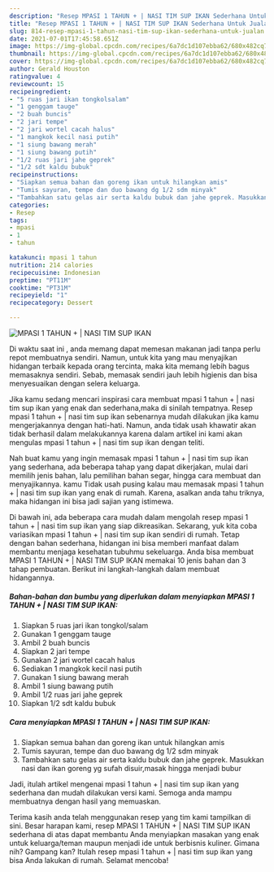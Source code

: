 ```yaml
---
description: "Resep MPASI 1 TAHUN + | NASI TIM SUP IKAN Sederhana Untuk Jualan"
title: "Resep MPASI 1 TAHUN + | NASI TIM SUP IKAN Sederhana Untuk Jualan"
slug: 814-resep-mpasi-1-tahun-nasi-tim-sup-ikan-sederhana-untuk-jualan
date: 2021-07-01T17:45:58.651Z
image: https://img-global.cpcdn.com/recipes/6a7dc1d107ebba62/680x482cq70/mpasi-1-tahun-nasi-tim-sup-ikan-foto-resep-utama.jpg
thumbnail: https://img-global.cpcdn.com/recipes/6a7dc1d107ebba62/680x482cq70/mpasi-1-tahun-nasi-tim-sup-ikan-foto-resep-utama.jpg
cover: https://img-global.cpcdn.com/recipes/6a7dc1d107ebba62/680x482cq70/mpasi-1-tahun-nasi-tim-sup-ikan-foto-resep-utama.jpg
author: Gerald Houston
ratingvalue: 4
reviewcount: 15
recipeingredient:
- "5 ruas jari ikan tongkolsalam"
- "1 genggam tauge"
- "2 buah buncis"
- "2 jari tempe"
- "2 jari wortel cacah halus"
- "1 mangkok kecil nasi putih"
- "1 siung bawang merah"
- "1 siung bawang putih"
- "1/2 ruas jari jahe geprek"
- "1/2 sdt kaldu bubuk"
recipeinstructions:
- "Siapkan semua bahan dan goreng ikan untuk hilangkan amis"
- "Tumis sayuran, tempe dan duo bawang dg 1/2 sdm minyak"
- "Tambahkan satu gelas air serta kaldu bubuk dan jahe geprek. Masukkan nasi dan ikan goreng yg sufah disuir,masak hingga menjadi bubur"
categories:
- Resep
tags:
- mpasi
- 1
- tahun

katakunci: mpasi 1 tahun 
nutrition: 214 calories
recipecuisine: Indonesian
preptime: "PT11M"
cooktime: "PT31M"
recipeyield: "1"
recipecategory: Dessert

---
```



![MPASI 1 TAHUN + | NASI TIM SUP IKAN](https://img-global.cpcdn.com/recipes/6a7dc1d107ebba62/680x482cq70/mpasi-1-tahun-nasi-tim-sup-ikan-foto-resep-utama.jpg)

Di waktu  saat ini , anda memang dapat memesan makanan jadi tanpa perlu repot membuatnya sendiri. Namun, untuk kita yang mau menyajikan hidangan terbaik kepada orang tercinta, maka kita memang lebih bagus memasaknya sendiri. Sebab, memasak sendiri jauh lebih higienis dan bisa menyesuaikan dengan selera keluarga.

Jika kamu sedang mencari inspirasi cara membuat mpasi 1 tahun + | nasi tim sup ikan yang enak dan sederhana,maka di sinilah tempatnya. Resep mpasi 1 tahun + | nasi tim sup ikan  sebenarnya mudah dilakukan jika kamu mengerjakannya dengan hati-hati. Namun, anda tidak usah khawatir akan tidak berhasil dalam melakukannya 
karena dalam artikel ini kami akan mengulas mpasi 1 tahun + | nasi tim sup ikan dengan teliti.  



Nah buat kamu yang ingin memasak mpasi 1 tahun + | nasi tim sup ikan yang sederhana, ada beberapa tahap yang dapat dikerjakan, mulai dari memilih jenis bahan, lalu pemilihan bahan segar, hingga cara membuat dan menyajikannya. kamu Tidak usah pusing kalau mau memasak mpasi 1 tahun + | nasi tim sup ikan yang enak di rumah. Karena, asalkan anda  tahu triknya, maka hidangan ini bisa jadi sajian yang istimewa.

Di bawah ini, ada beberapa cara mudah dalam mengolah resep mpasi 1 tahun + | nasi tim sup ikan yang siap dikreasikan. Sekarang, yuk kita coba variasikan mpasi 1 tahun + | nasi tim sup ikan sendiri di rumah. Tetap dengan bahan sederhana, hidangan ini bisa memberi manfaat dalam membantu menjaga kesehatan tubuhmu sekeluarga. Anda bisa membuat MPASI 1 TAHUN + | NASI TIM SUP IKAN memakai 10 jenis bahan dan 3 tahap pembuatan. Berikut ini langkah-langkah dalam membuat hidangannya.

<!--inarticleads1-->

##### Bahan-bahan dan bumbu yang diperlukan dalam menyiapkan MPASI 1 TAHUN + | NASI TIM SUP IKAN:

1. Siapkan 5 ruas jari ikan tongkol/salam
1. Gunakan 1 genggam tauge
1. Ambil 2 buah buncis
1. Siapkan 2 jari tempe
1. Gunakan 2 jari wortel cacah halus
1. Sediakan 1 mangkok kecil nasi putih
1. Gunakan 1 siung bawang merah
1. Ambil 1 siung bawang putih
1. Ambil 1/2 ruas jari jahe geprek
1. Siapkan 1/2 sdt kaldu bubuk




<!--inarticleads2-->

##### Cara menyiapkan MPASI 1 TAHUN + | NASI TIM SUP IKAN:

1. Siapkan semua bahan dan goreng ikan untuk hilangkan amis
1. Tumis sayuran, tempe dan duo bawang dg 1/2 sdm minyak
1. Tambahkan satu gelas air serta kaldu bubuk dan jahe geprek. Masukkan nasi dan ikan goreng yg sufah disuir,masak hingga menjadi bubur




Jadi, itulah artikel mengenai  mpasi 1 tahun + | nasi tim sup ikan  yang sederhana dan mudah dilakukan versi kami. Semoga anda mampu membuatnya dengan hasil yang memuaskan. 

Terima kasih anda telah menggunakan resep yang tim kami tampilkan di sini. Besar harapan kami, resep  MPASI 1 TAHUN + | NASI TIM SUP IKAN sederhana di atas dapat membantu Anda menyiapkan masakan yang enak untuk keluarga/teman maupun menjadi ide untuk berbisnis kuliner. Gimana nih? Gampang kan? Itulah resep mpasi 1 tahun + | nasi tim sup ikan yang bisa Anda lakukan di rumah. Selamat mencoba!

